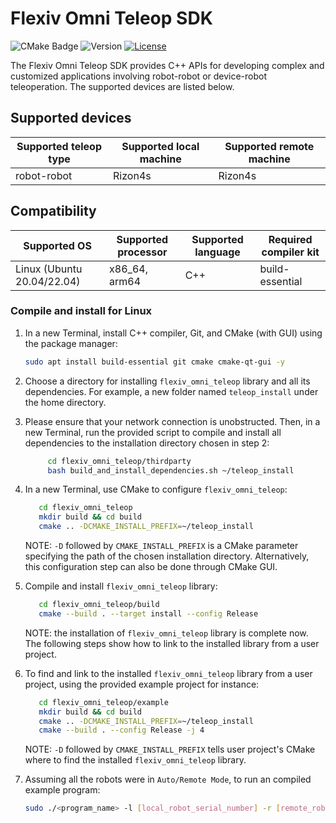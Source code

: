 # Flexiv Omni Teleop SDK

![CMake Badge](https://github.com/flexivrobotics/flexiv_omni_teleop/actions/workflows/cmake.yml/badge.svg) ![Version](https://img.shields.io/badge/version-0.6-blue.svg) [![License](https://img.shields.io/badge/License-Apache%202.0-blue.svg)](https://www.apache.org/licenses/LICENSE-2.0.html)

The Flexiv Omni Teleop SDK provides C++ APIs for developing complex and customized applications involving robot-robot or device-robot teleoperation. The supported devices are listed below.

## Supported devices

| **Supported teleop type** | **Supported local machine** | **Supported remote machine** |
| ------------------------------- | --------------------------------- | ---------------------------------- |
| robot-robot                     | Rizon4s                           | Rizon4s                            |

## Compatibility

| **Supported OS**     | **Supported processor** | **Supported language** | **Required compiler kit** |
| -------------------------- | ----------------------------- | ---------------------------- | ------------------------------- |
| Linux (Ubuntu 20.04/22.04) | x86_64, arm64                 | C++                          | build-essential                 |

### Compile and install for Linux

1. In a new Terminal, install C++ compiler, Git, and CMake (with GUI) using the package manager:

   ```bash
   sudo apt install build-essential git cmake cmake-qt-gui -y
   ```
2. Choose a directory for installing ``flexiv_omni_teleop`` library and all its dependencies. For example, a new folder named ``teleop_install`` under the home directory.
3. Please ensure that your network connection is unobstructed. Then, in a new Terminal, run the provided script to compile and install all dependencies to the installation directory chosen in step 2:

   ```bash
        cd flexiv_omni_teleop/thirdparty
        bash build_and_install_dependencies.sh ~/teleop_install
   ```
4. In a new Terminal, use CMake to configure `flexiv_omni_teleop`:

   ```bash
      cd flexiv_omni_teleop
      mkdir build && cd build
      cmake .. -DCMAKE_INSTALL_PREFIX=~/teleop_install
   ```
   NOTE: ``-D`` followed by ``CMAKE_INSTALL_PREFIX`` is a CMake parameter specifying the path of the chosen installation directory. Alternatively, this configuration step can also be done through CMake GUI.
5. Compile and install `flexiv_omni_teleop` library:

   ```bash
      cd flexiv_omni_teleop/build
      cmake --build . --target install --config Release
   ```
   NOTE: the installation of `flexiv_omni_teleop` library is complete now. The following steps show how to link to the installed library from a user project.
6. To find and link to the installed `flexiv_omni_teleop` library from a user project, using the provided example project for instance:

   ```bash
      cd flexiv_omni_teleop/example
      mkdir build && cd build
      cmake .. -DCMAKE_INSTALL_PREFIX=~/teleop_install
      cmake --build . --config Release -j 4
   ```
   NOTE: ``-D`` followed by ``CMAKE_INSTALL_PREFIX`` tells user project's CMake where to find the installed `flexiv_omni_teleop` library.
7. Assuming all the robots were in `Auto/Remote Mode`, to run an compiled example program:

   ```bash
   sudo ./<program_name> -l [local_robot_serial_number] -r [remote_robot_serial_number] [...]
   ```
